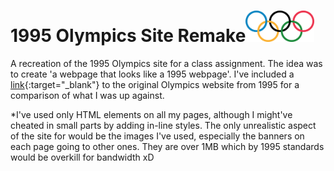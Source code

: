 <h1>1995 Olympics Site Remake<img src="olympic_rings.png" width="110" height="50"/> </h1>

A recreation of the 1995 Olympics site for a class assignment. The idea was to create 'a webpage that looks like a 1995 webpage'. I've included a [link](https://web.archive.org/web/19961223053702/http://www.olympic.org/){:target="_blank"} to the original Olympics website from 1995 for a comparison of what I was up against. 

&ast;I've used only HTML elements on all my pages, although I might've cheated in small parts by adding in-line styles. The only unrealistic aspect of the site for would be the images I've used, especially the banners on each page going to other ones. They are over 1MB which by 1995 standards would be overkill for bandwidth xD

